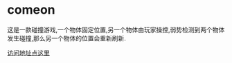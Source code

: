 # comeon
  这是一款碰撞游戏,一个物体固定位置,另一个物体由玩家操控,弱势检测到两个物体发生碰撞,那么另一个物体的位置会重新刷新.
  
   <a href="https://les-lee.github.io/MyToy/comeon/">访问地址点这里</a>
